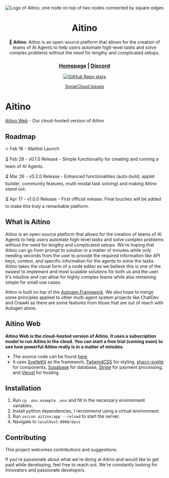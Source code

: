 <div align="center">

![Logo of Aitino, one node on top of two nodes connected by square edges](https://aiti.no/logo/logo_rounded_64px.png)

# **Aitino**

🤖 **Aitino**: Aitino is an open-source platform that allows for the creation of teams of AI Agents to help users automate high-level tasks and solve complex problems without the need for lengthy and complicated setups.

### [Homepage](https://aiti.no) | [Discord](https://discord.gg/vXJfpPneJK)

[![GitHub Repo stars](https://img.shields.io/github/stars/futino/aitino)](https://github.com/futino/aitino)

[SonarCloud Issues](https://sonarcloud.io/project/issues?resolved=false&id=Futino_aitino)

</div>

# Aitino
[Aitino Web](https://aiti.no) - Our cloud-hosted version of Aitino


## Roadmap
🔥 Feb 16 - Waitlist Launch

⏳ Feb 28 - v0.1.0 Release - Simple functionality for creating and running a team of AI Agents.

⏳ Mar 26 - v0.2.0 Release - Enhanced functionalities (auto-build, applet builder, community features, multi-modal task solving) and making Aitino stand out.

⏳ Apr 17 - v1.0.0 Release - First official release. Final touches will be added to make this truly a remarkable platform.


## What is Aitino

Aitino is an open-source platform that allows for the creation of teams of AI Agents to help users automate high-level tasks and solve complex problems without the need for lengthy and complicated setups.
We're hoping that Aitino can go from prompt to solution in a matter of minutes while only needing seconds from the user to provide the required information like API keys, context, and specific information for the agents to solve the tasks.
Aitino takes the visual form of a node editor as we believe this is one of the easiest to implement and most scalable solutions for both us and the user. It's intuitive and can allow for highly complex teams while also remaining simple for small use cases.

Aitino is built on top of the [Autogen Framework](https://github.com/microsoft/autogen). We also hope to merge some principles applied to other multi-agent system projects like ChatDev and CrewAI as there are some features from those that are out of reach with Autogen alone.


## Aitino Web

**Aitino Web is the cloud-hosted version of Aitino. It uses a subscription model to run Aitino in the cloud. You can start a free trial (coming soon) to see how powerful Aitino really is in a matter of minutes.**
- The source code can be found [here](https://github.com/Futino/futino/tree/alpha/apps/aitino).
- It uses [SvelteKit](https://kit.svelte.dev/) as the framework, [TailwindCSS](https://tailwindcss.com/) for styling, [shacn-svelte](https://www.shadcn-svelte.com/) for components, [Supabase](https://supabase.com/) for database, [Stripe](https://stripe.com/en-hk) for payment processing, and [Vercel](https://vercel.com) for hosting.


## Installation

1. Run `cp .env.example .env` and fill in the necessary environment variables.
2. Install python dependencies, I recommend using a virtual environment.
3. Run `uvicon aitino:app --reload` to start the server.
4. Navigate to `localhost:8000/docs` 

## Contributing
This project welcomes contributions and suggestions.

If you're passionate about what we're doing at Aitino and would like to get paid while developing, feel free to reach out. We're constantly looking for innovators and passionate developers.
